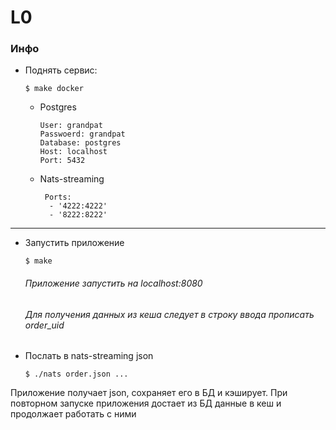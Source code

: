 # L0

### Инфо

- Поднять сервис:
    ```
    $ make docker
    ```
    - Postgres
        ```
        User: grandpat
        Passwoerd: grandpat
        Database: postgres
        Host: localhost
        Port: 5432
        ``` 
    - Nats-streaming
      ```
       Ports:
        - '4222:4222'
        - '8222:8222'
      ```
---

 - Запустить приложение
    ```
   $ make
    ```
   ###### Приложение запустить на localhost:8080
   ###### Для получения данных из кеша следует в строку ввода прописать order_uid
 - Послать в nats-streaming json
    ```
   $ ./nats order.json ...
    ```
 
Приложение получает json, сохраняет его в БД и кэширует.
При повторном запуске приложения достает из БД данные в кеш и продолжает работать с ними
